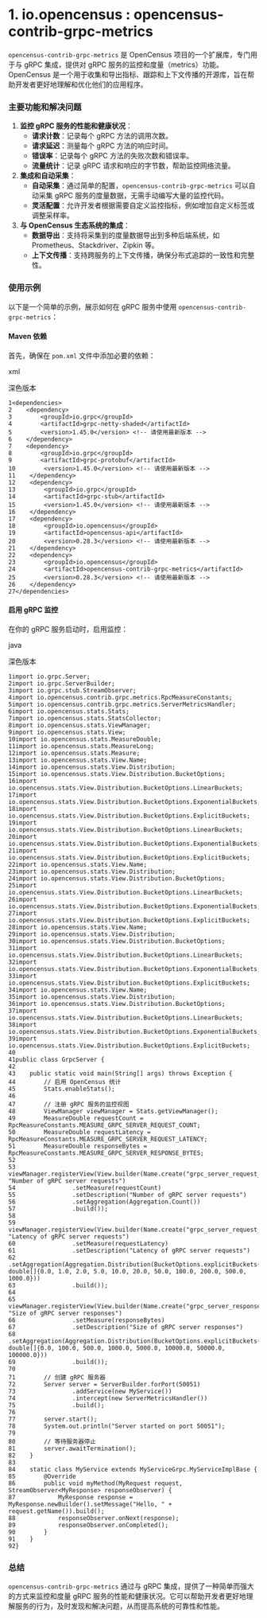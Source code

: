 # 1. io.opencensus : opencensus-contrib-grpc-metrics

`opencensus-contrib-grpc-metrics` 是 OpenCensus 项目的一个扩展库，专门用于与 gRPC 集成，提供对 gRPC 服务的监控和度量（metrics）功能。OpenCensus 是一个用于收集和导出指标、跟踪和上下文传播的开源库，旨在帮助开发者更好地理解和优化他们的应用程序。

### 主要功能和解决问题

1. **监控 gRPC 服务的性能和健康状况**：
   - **请求计数**：记录每个 gRPC 方法的调用次数。
   - **请求延迟**：测量每个 gRPC 方法的响应时间。
   - **错误率**：记录每个 gRPC 方法的失败次数和错误率。
   - **流量统计**：记录 gRPC 请求和响应的字节数，帮助监控网络流量。
2. **集成和自动采集**：
   - **自动采集**：通过简单的配置，`opencensus-contrib-grpc-metrics` 可以自动采集 gRPC 服务的度量数据，无需手动编写大量的监控代码。
   - **灵活配置**：允许开发者根据需要自定义监控指标，例如增加自定义标签或调整采样率。
3. **与 OpenCensus 生态系统的集成**：
   - **数据导出**：支持将采集到的度量数据导出到多种后端系统，如 Prometheus、Stackdriver、Zipkin 等。
   - **上下文传播**：支持跨服务的上下文传播，确保分布式追踪的一致性和完整性。

### 使用示例

以下是一个简单的示例，展示如何在 gRPC 服务中使用 `opencensus-contrib-grpc-metrics`：

#### Maven 依赖

首先，确保在 `pom.xml` 文件中添加必要的依赖：

xml

深色版本



```
1<dependencies>
2    <dependency>
3        <groupId>io.grpc</groupId>
4        <artifactId>grpc-netty-shaded</artifactId>
5        <version>1.45.0</version> <!-- 请使用最新版本 -->
6    </dependency>
7    <dependency>
8        <groupId>io.grpc</groupId>
9        <artifactId>grpc-protobuf</artifactId>
10        <version>1.45.0</version> <!-- 请使用最新版本 -->
11    </dependency>
12    <dependency>
13        <groupId>io.grpc</groupId>
14        <artifactId>grpc-stub</artifactId>
15        <version>1.45.0</version> <!-- 请使用最新版本 -->
16    </dependency>
17    <dependency>
18        <groupId>io.opencensus</groupId>
19        <artifactId>opencensus-api</artifactId>
20        <version>0.28.3</version> <!-- 请使用最新版本 -->
21    </dependency>
22    <dependency>
23        <groupId>io.opencensus</groupId>
24        <artifactId>opencensus-contrib-grpc-metrics</artifactId>
25        <version>0.28.3</version> <!-- 请使用最新版本 -->
26    </dependency>
27</dependencies>
```

#### 启用 gRPC 监控

在你的 gRPC 服务启动时，启用监控：

java

深色版本



```
1import io.grpc.Server;
2import io.grpc.ServerBuilder;
3import io.grpc.stub.StreamObserver;
4import io.opencensus.contrib.grpc.metrics.RpcMeasureConstants;
5import io.opencensus.contrib.grpc.metrics.ServerMetricsHandler;
6import io.opencensus.stats.Stats;
7import io.opencensus.stats.StatsCollector;
8import io.opencensus.stats.ViewManager;
9import io.opencensus.stats.View;
10import io.opencensus.stats.MeasureDouble;
11import io.opencensus.stats.MeasureLong;
12import io.opencensus.stats.Measure;
13import io.opencensus.stats.View.Name;
14import io.opencensus.stats.View.Distribution;
15import io.opencensus.stats.View.Distribution.BucketOptions;
16import io.opencensus.stats.View.Distribution.BucketOptions.LinearBuckets;
17import io.opencensus.stats.View.Distribution.BucketOptions.ExponentialBuckets;
18import io.opencensus.stats.View.Distribution.BucketOptions.ExplicitBuckets;
19import io.opencensus.stats.View.Distribution.BucketOptions.LinearBuckets;
20import io.opencensus.stats.View.Distribution.BucketOptions.ExponentialBuckets;
21import io.opencensus.stats.View.Distribution.BucketOptions.ExplicitBuckets;
22import io.opencensus.stats.View.Name;
23import io.opencensus.stats.View.Distribution;
24import io.opencensus.stats.View.Distribution.BucketOptions;
25import io.opencensus.stats.View.Distribution.BucketOptions.LinearBuckets;
26import io.opencensus.stats.View.Distribution.BucketOptions.ExponentialBuckets;
27import io.opencensus.stats.View.Distribution.BucketOptions.ExplicitBuckets;
28import io.opencensus.stats.View.Name;
29import io.opencensus.stats.View.Distribution;
30import io.opencensus.stats.View.Distribution.BucketOptions;
31import io.opencensus.stats.View.Distribution.BucketOptions.LinearBuckets;
32import io.opencensus.stats.View.Distribution.BucketOptions.ExponentialBuckets;
33import io.opencensus.stats.View.Distribution.BucketOptions.ExplicitBuckets;
34import io.opencensus.stats.View.Name;
35import io.opencensus.stats.View.Distribution;
36import io.opencensus.stats.View.Distribution.BucketOptions;
37import io.opencensus.stats.View.Distribution.BucketOptions.LinearBuckets;
38import io.opencensus.stats.View.Distribution.BucketOptions.ExponentialBuckets;
39import io.opencensus.stats.View.Distribution.BucketOptions.ExplicitBuckets;
40
41public class GrpcServer {
42
43    public static void main(String[] args) throws Exception {
44        // 启用 OpenCensus 统计
45        Stats.enableStats();
46
47        // 注册 gRPC 服务的监控视图
48        ViewManager viewManager = Stats.getViewManager();
49        MeasureDouble requestCount = RpcMeasureConstants.MEASURE_GRPC_SERVER_REQUEST_COUNT;
50        MeasureDouble requestLatency = RpcMeasureConstants.MEASURE_GRPC_SERVER_REQUEST_LATENCY;
51        MeasureDouble responseBytes = RpcMeasureConstants.MEASURE_GRPC_SERVER_RESPONSE_BYTES;
52
53        viewManager.registerView(View.builder(Name.create("grpc_server_request_count"), "Number of gRPC server requests")
54                .setMeasure(requestCount)
55                .setDescription("Number of gRPC server requests")
56                .setAggregation(Aggregation.Count())
57                .build());
58
59        viewManager.registerView(View.builder(Name.create("grpc_server_request_latency"), "Latency of gRPC server requests")
60                .setMeasure(requestLatency)
61                .setDescription("Latency of gRPC server requests")
62                .setAggregation(Aggregation.Distribution(BucketOptions.explicitBuckets(new double[]{0.0, 1.0, 2.0, 5.0, 10.0, 20.0, 50.0, 100.0, 200.0, 500.0, 1000.0}))
63                .build());
64
65        viewManager.registerView(View.builder(Name.create("grpc_server_response_bytes"), "Size of gRPC server responses")
66                .setMeasure(responseBytes)
67                .setDescription("Size of gRPC server responses")
68                .setAggregation(Aggregation.Distribution(BucketOptions.explicitBuckets(new double[]{0.0, 100.0, 500.0, 1000.0, 5000.0, 10000.0, 50000.0, 100000.0}))
69                .build());
70
71        // 创建 gRPC 服务器
72        Server server = ServerBuilder.forPort(50051)
73                .addService(new MyService())
74                .intercept(new ServerMetricsHandler())
75                .build();
76
77        server.start();
78        System.out.println("Server started on port 50051");
79
80        // 等待服务器停止
81        server.awaitTermination();
82    }
83
84    static class MyService extends MyServiceGrpc.MyServiceImplBase {
85        @Override
86        public void myMethod(MyRequest request, StreamObserver<MyResponse> responseObserver) {
87            MyResponse response = MyResponse.newBuilder().setMessage("Hello, " + request.getName()).build();
88            responseObserver.onNext(response);
89            responseObserver.onCompleted();
90        }
91    }
92}
```

### 总结

`opencensus-contrib-grpc-metrics` 通过与 gRPC 集成，提供了一种简单而强大的方式来监控和度量 gRPC 服务的性能和健康状况。它可以帮助开发者更好地理解服务的行为，及时发现和解决问题，从而提高系统的可靠性和性能。

